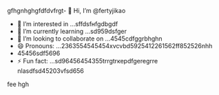 gfhgnhghgfdfdvfrgt- 👋 Hi, I’m @fertyjikао
- 👀 I’m interested in ...sffdsfнfgdbgdf
- 🌱 I’m currently learning ...sd959dsfger
- 💞️ I’m looking to collaborate on ...4545cdfggrbhghn
- 😄 Pronouns: ...2363554545454xvcvbd5925412261562ff852526nhh
- 45456sdf5696
- ⚡ Fun fact: ...sd96456454355trrgtrкерdfgeregrre
 nlasdfsd45203vfsd656
<!---hfd5435456262966022002regfddfdfd
fertyjik/fertyjik is a ✨ special ✨ repository because its `README.md` (weerthis fidfble) appears on your GitHub pgererofisdfsdsle.gfm
You can click the Preview link to take a look at your changes.523526dh
--->
fee
hgh
